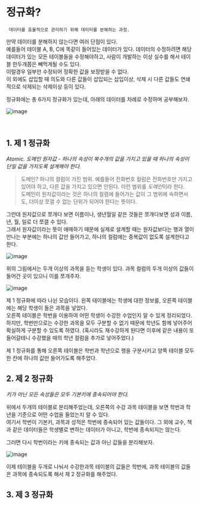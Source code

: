 # 정규화?

 ` 데이터를 효율적으로 관리하기 위해 데이터를 분해하는 과정.`

만약 데이터를 분해하지 않는다면 여러 단점이 있다.<br>
예를들어 테이블 A, B, C에 똑같이 들어있는 데이터가 있다. 데이터의 수정하려면 해당 데이터가 있는 모든 테이블들을 수정해야하고, 사람이 개발하는 이상 실수를 해서 테이블 한두개쯤은 빼먹게될 수도 있다.<br>
이럴경우 일부만 수정되어 정확한 값을 보장받을 수 없다.<br>
이 외에도 삽입할 때 의도와 다른 값들이 삽입되는 삽입이상, 삭제 시 다른 값들도 연쇄적으로 삭제되는 삭제이상 등이 있다.

정규화에는 총 6가지 정규화가 있는데, 아래의 데이터를 차례로 수정하며 공부해보자.

![image](https://user-images.githubusercontent.com/53729311/112869810-87d36780-90f8-11eb-9fd4-abc77df200eb.png)


<br>

## 1. 제 1 정규화

*Atomic. 도메인 원자값 - 하나의 속성이 복수개의 값을 가지고 있을 때 하나의 속성이 단일 값을 가지도록 설계해야 한다.*<br>
> 도메인? 하나의 컬럼이 가진 범위. 예를들어 전화번호 컬럼은 전화번호만 가지고 있어야 하고, 다른 값을 가지고 있으면 안된다. 이런 범위를 *도메인*이라 한다.<br>
도메인이 원자값이라는 것은 하나의 컬럼에 들어가는 값이 그 범위에 속하면서도, 더이상 쪼갤 수 없는 단위가 되어야 한다는 뜻이다.

그런데 원자값으로 쪼개다 보면 이름이나, 생년월일 같은 것들은 쪼개다보면 성과 이름, 년, 월, 일로 더 쪼갤 수 있다.<br>
그래서 원자값이라는 뜻이 애매하기 때문에 실제로 설계할 때는 원자값보다는 행과 열이 만나는 부분에는 하나의 값만 들어가고, 하나의 컬럼에는 중복값이 없도록 설계한다고 한다.

![image](https://user-images.githubusercontent.com/53729311/112869810-87d36780-90f8-11eb-9fd4-abc77df200eb.png)

위의 그림에서는 두개 이상의 과목을 듣는 학생이 있다. 과목 컬럼의 두개 이상의 값들이 들어간 곳이 있으니 이를 쪼개주자.

![image](https://user-images.githubusercontent.com/53729311/112869970-af2a3480-90f8-11eb-8079-ed493ec8af09.png)



제 1 정규화에 따라 나뉜 모습이다. 왼쪽 테이블에는 학생에 대한 정보를, 오른쪽 테이블에는 해당 학생이 들은 과목을 넣었다.<br>
오른쪽 테이블은 학번을 이용하여 어떤 학생이 수강한 수업인지 알 수 있게 정리되었다. 하지만, 학번만으로는 수강한 과목을 모두 구분할 수 없기 때문에 학년도 함께 넣어주어 확실하게 구분할 수 있도록 하였다.
(혹시라도 재수강하게 된다면 이후에 같은 내용이 또 들어갈테니 수강했을 때의 학년 컬럼을 추가로 넣어주었다.)

제 1 정규화를 통해 오른쪽 테이블은 학번과 학년으로 행을 구분시키고 양쪽 테이블 모두 한 칸에 하나의 값만 들어가도록 해주었다.


## 2. 제 2 정규화

*키가 아닌 모든 속성들은 모두 기본키에 종속되어야 한다.*

위에서 두개의 테이블로 분리해주었는데, 오른쪽의 수강 과목 테이블을 보면 학번과 학년을 기준으로 어떤 수업을 들었는지 알 수 있다.<br>
여기서 학번이 기본키, 과목과 성적은 학번에 종속되어 있는 값들이다. 그 외에 교수, 책과 같은 데이터들은 학생별로 변하는 데이터가 아니고, 학번에 종속되지는 않는다.

그러면 다시 학번이라는 키에 종속되는 값과 아닌 값들을 분리해보자.

![image](https://user-images.githubusercontent.com/53729311/112869062-b43ab400-90f7-11eb-8912-3ab0cea90085.png)

이제 테이블을 두개로 나눠서 수강한과목 테이블의 값들은 학번에, 과목 테이블의 값들은 과목에 종속되도록 해서 제 2 정규화를 해주었다.


## 3. 제 3 정규화
